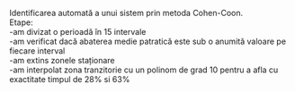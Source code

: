 Identificarea automată a unui sistem prin metoda Cohen-Coon.<br />
Etape:<br />
-am divizat o perioadă în 15 intervale<br />
-am verificat dacă abaterea medie patratică este sub o anumită valoare pe fiecare interval<br />
-am extins zonele staționare<br />
-am interpolat zona tranzitorie cu un polinom de grad 10 pentru a afla cu exactitate timpul de 28% si 63%<br />
